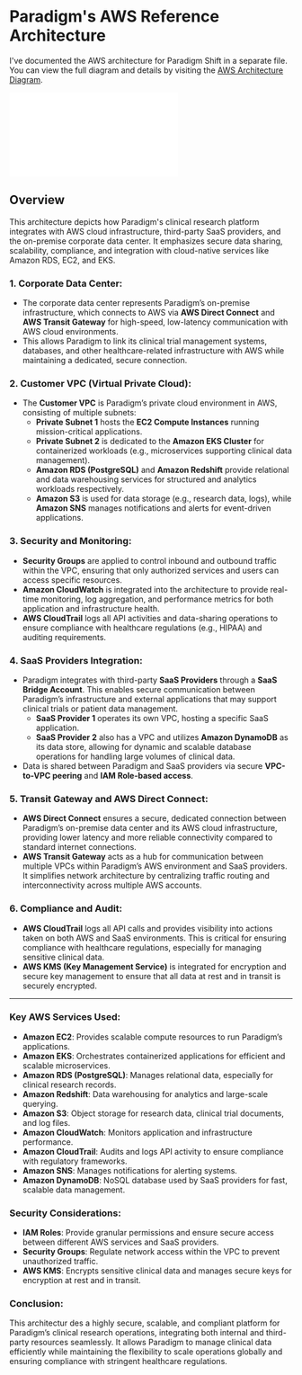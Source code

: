 # Paradigm's AWS Reference Architecture
I've documented the AWS architecture for Paradigm Shift in a separate file. You can view the full diagram and details by visiting the [AWS Architecture Diagram](./AWS.md).

![AWS Architecture Diagram](./AWS.md)
## Overview
This architecture depicts how Paradigm's clinical research platform integrates with AWS cloud infrastructure, third-party SaaS providers, and the on-premise corporate data center. It emphasizes secure data sharing, scalability, compliance, and integration with cloud-native services like Amazon RDS, EC2, and EKS. 

### 1. **Corporate Data Center**:
- The corporate data center represents Paradigm’s on-premise infrastructure, which connects to AWS via **AWS Direct Connect** and **AWS Transit Gateway** for high-speed, low-latency communication with AWS cloud environments.
- This allows Paradigm to link its clinical trial management systems, databases, and other healthcare-related infrastructure with AWS while maintaining a dedicated, secure connection.

### 2. **Customer VPC (Virtual Private Cloud)**:
- The **Customer VPC** is Paradigm’s private cloud environment in AWS, consisting of multiple subnets:
  - **Private Subnet 1** hosts the **EC2 Compute Instances** running mission-critical applications.
  - **Private Subnet 2** is dedicated to the **Amazon EKS Cluster** for containerized workloads (e.g., microservices supporting clinical data management).
  - **Amazon RDS (PostgreSQL)** and **Amazon Redshift** provide relational and data warehousing services for structured and analytics workloads respectively.
  - **Amazon S3** is used for data storage (e.g., research data, logs), while **Amazon SNS** manages notifications and alerts for event-driven applications.
  
### 3. **Security and Monitoring**:
- **Security Groups** are applied to control inbound and outbound traffic within the VPC, ensuring that only authorized services and users can access specific resources.
- **Amazon CloudWatch** is integrated into the architecture to provide real-time monitoring, log aggregation, and performance metrics for both application and infrastructure health.
- **AWS CloudTrail** logs all API activities and data-sharing operations to ensure compliance with healthcare regulations (e.g., HIPAA) and auditing requirements.

### 4. **SaaS Providers Integration**:
- Paradigm integrates with third-party **SaaS Providers** through a **SaaS Bridge Account**. This enables secure communication between Paradigm’s infrastructure and external applications that may support clinical trials or patient data management.
  - **SaaS Provider 1** operates its own VPC, hosting a specific SaaS application.
  - **SaaS Provider 2** also has a VPC and utilizes **Amazon DynamoDB** as its data store, allowing for dynamic and scalable database operations for handling large volumes of clinical data.
- Data is shared between Paradigm and SaaS providers via secure **VPC-to-VPC peering** and **IAM Role-based access**.

### 5. **Transit Gateway and AWS Direct Connect**:
- **AWS Direct Connect** ensures a secure, dedicated connection between Paradigm’s on-premise data center and its AWS cloud infrastructure, providing lower latency and more reliable connectivity compared to standard internet connections.
- **AWS Transit Gateway** acts as a hub for communication between multiple VPCs within Paradigm’s AWS environment and SaaS providers. It simplifies network architecture by centralizing traffic routing and interconnectivity across multiple AWS accounts.

### 6. **Compliance and Audit**:
- **AWS CloudTrail** logs all API calls and provides visibility into actions taken on both AWS and SaaS environments. This is critical for ensuring compliance with healthcare regulations, especially for managing sensitive clinical data.
- **AWS KMS (Key Management Service)** is integrated for encryption and secure key management to ensure that all data at rest and in transit is securely encrypted.

---

### **Key AWS Services Used**:
- **Amazon EC2**: Provides scalable compute resources to run Paradigm’s applications.
- **Amazon EKS**: Orchestrates containerized applications for efficient and scalable microservices.
- **Amazon RDS (PostgreSQL)**: Manages relational data, especially for clinical research records.
- **Amazon Redshift**: Data warehousing for analytics and large-scale querying.
- **Amazon S3**: Object storage for research data, clinical trial documents, and log files.
- **Amazon CloudWatch**: Monitors application and infrastructure performance.
- **Amazon CloudTrail**: Audits and logs API activity to ensure compliance with regulatory frameworks.
- **Amazon SNS**: Manages notifications for alerting systems.
- **Amazon DynamoDB**: NoSQL database used by SaaS providers for fast, scalable data management.

### **Security Considerations**:
- **IAM Roles**: Provide granular permissions and ensure secure access between different AWS services and SaaS providers.
- **Security Groups**: Regulate network access within the VPC to prevent unauthorized traffic.
- **AWS KMS**: Encrypts sensitive clinical data and manages secure keys for encryption at rest and in transit.

### **Conclusion**:
This architectur des a highly secure, scalable, and compliant platform for Paradigm’s clinical research operations, integrating both internal and third-party resources seamlessly. It allows Paradigm to manage clinical data efficiently while maintaining the flexibility to scale operations globally and ensuring compliance with stringent healthcare regulations.

